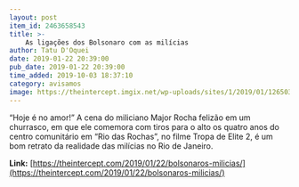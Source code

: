 ```yaml
---
layout: post
item_id: 2463658543
title: >-
    As ligações dos Bolsonaro com as milícias
author: Tatu D'Oquei
date: 2019-01-22 20:39:00
pub_date: 2019-01-22 20:39:00
time_added: 2019-10-03 18:37:10
category: avisamos
image: https://theintercept.imgix.net/wp-uploads/sites/1/2019/01/12650328-high-1548191967.jpeg?auto=compress%2Cformat&q=90&fit=crop&w=1200&h=800
---
```


“Hoje é no amor!” A cena do miliciano Major Rocha felizão em um churrasco, em que ele comemora com tiros para o alto os quatro anos do centro comunitário em “Rio das Rochas”, no filme Tropa de Elite 2, é um bom retrato da realidade das milícias no Rio de Janeiro.

**Link:** [https://theintercept.com/2019/01/22/bolsonaros-milicias/](https://theintercept.com/2019/01/22/bolsonaros-milicias/)

